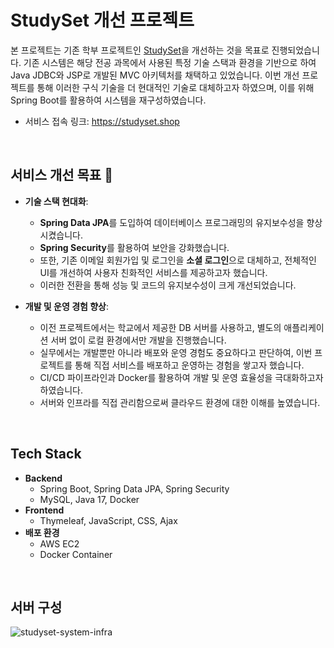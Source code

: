 
# StudySet 개선 프로젝트 
>

본 프로젝트는 기존 학부 프로젝트인 [StudySet](https://github.com/gagle1231/Study-Set)을 개선하는 것을 목표로 진행되었습니다. 
기존 시스템은 해당 전공 과목에서 사용된 특정 기술 스택과 환경을 기반으로 하여 Java JDBC와 JSP로 개발된 MVC 아키텍처를 채택하고 있었습니다. 
이번 개선 프로젝트를 통해 이러한 구식 기술을 더 현대적인 기술로 대체하고자 하였으며, 이를 위해 Spring Boot를 활용하여 시스템을 재구성하였습니다.


* 서비스 접속 링크: https://studyset.shop
<br>

## **서비스 개선 목표** 🚀

  - **기술 스택 현대화**: 
    - **Spring Data JPA**를 도입하여 데이터베이스 프로그래밍의 유지보수성을 향상시켰습니다.
    - **Spring Security**를 활용하여 보안을 강화했습니다.
    - 또한, 기존 이메일 회원가입 및 로그인을 **소셜 로그인**으로 대체하고, 전체적인 UI를 개선하여 사용자 친화적인 서비스를 제공하고자 했습니다.
    - 이러한 전환을 통해 성능 및 코드의 유지보수성이 크게 개선되었습니다.

  - **개발 및 운영 경험 향상**: 
    - 이전 프로젝트에서는 학교에서 제공한 DB 서버를 사용하고, 별도의 애플리케이션 서버 없이 로컬 환경에서만 개발을 진행했습니다.
    - 실무에서는 개발뿐만 아니라 배포와 운영 경험도 중요하다고 판단하여, 이번 프로젝트를 통해 직접 서비스를 배포하고 운영하는 경험을 쌓고자 했습니다.
    - CI/CD 파이프라인과 Docker를 활용하여 개발 및 운영 효율성을 극대화하고자 하였습니다.
    - 서버와 인프라를 직접 관리함으로써 클라우드 환경에 대한 이해를 높였습니다.
   
<br>

## Tech Stack 

- **Backend**
   - Spring Boot, Spring Data JPA, Spring Security
   - MySQL, Java 17, Docker
- **Frontend**
   - Thymeleaf, JavaScript, CSS, Ajax
- **배포 환경**
  - AWS EC2
  - Docker Container

<br>

## 서버 구성
![studyset-system-infra](https://github.com/user-attachments/assets/45685590-7548-4d6a-b559-11d8b8e86ca2)



<br>
